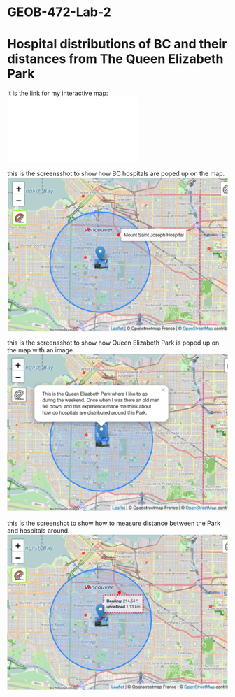 # GEOB-472-Lab-2
# Hospital distributions of BC and their distances from The Queen Elizabeth Park
it is the link for my interactive map: 
![](GEOB472Lab2map.html)



this is the screensshot to show how BC hospitals are poped up on the map.
![](Screen%20Shot%20for%20hospital%20pop%20up.png)

this is the screensshot to show how Queen Elizabeth Park is poped up on the map with an image.
![](Screen%20Shot%20for%20park%20pop%20up.png)

this is the screenshot to show how to measure distance between the Park and hospitals around.  
![](Screen%20Shot%20for%20meansuring%20distance.png)
